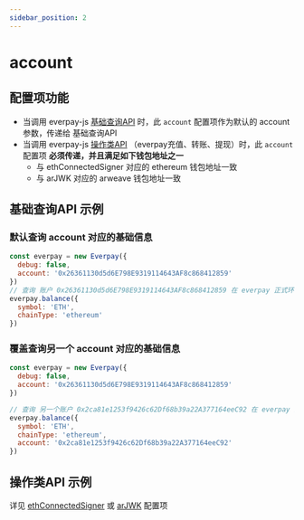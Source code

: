 ```yaml
---
sidebar_position: 2
---
```


# account

## 配置项功能

* 当调用 everpay-js [基础查询API](../basic-api/intro) 时，此 `account` 配置项作为默认的 account 参数，传递给 基础查询API
* 当调用 everpay-js [操作类API](../operate-api/intro) （everpay充值、转账、提现）时，此 `account` 配置项 **必须传递，并且满足如下钱包地址之一**
    * 与 ethConnectedSigner 对应的 ethereum 钱包地址一致
    * 与 arJWK 对应的 arweave 钱包地址一致

## 基础查询API 示例

### 默认查询 account 对应的基础信息
```js
const everpay = new Everpay({
  debug: false,
  account: '0x26361130d5d6E798E9319114643AF8c868412859'
})
// 查询 账户 0x26361130d5d6E798E9319114643AF8c868412859 在 everpay 正式环境上的 ETH 资产余额
everpay.balance({
  symbol: 'ETH',
  chainType: 'ethereum'
})
```

### 覆盖查询另一个 account 对应的基础信息
```js
const everpay = new Everpay({
  debug: false,
  account: '0x26361130d5d6E798E9319114643AF8c868412859'
})

// 查询 另一个账户 0x2ca81e1253f9426c62Df68b39a22A377164eeC92 在 everpay 正式环境上的 ETH 资产余额
everpay.balance({
  symbol: 'ETH',
  chainType: 'ethereum',
  account: '0x2ca81e1253f9426c62Df68b39a22A377164eeC92'
})
```

## 操作类API 示例
详见 [ethConnectedSigner](/docs/everpay-js/configuration/ethConnectedSigner) 或 [arJWK](/docs/everpay-js/configuration/arJWK) 配置项